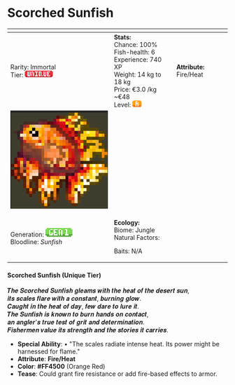 # Scorched Sunfish



<table data-view="cards"><thead><tr><th></th><th></th><th></th></tr></thead><tbody><tr><td>Rarity: Immortal<br>Tier: <img src="../../../../../.gitbook/assets/image (15).png" alt=""></td><td><strong>Stats:</strong><br>Chance: 100%<br>Fish-health: 6<br>Experience: 740 XP<br>Weight: 14 kg to 18 kg<br>Price: €3.0 /kg  ~€48<br>Level:  <img src="../../../../../.gitbook/assets/quality_a.png" alt=""></td><td><strong>Attribute:</strong> Fire/Heat</td></tr><tr><td><img src="../../../../../.gitbook/assets/image (39).png" alt="" data-size="original"></td><td></td><td></td></tr><tr><td>Generation: <img src="../../../../../.gitbook/assets/gen1 (1).png" alt=""><br>Bloodline: <em>Sunfish</em></td><td><p><strong>Ecology:</strong> <br>Biome: Jungle<br>Natural Factors: </p><p>Baits: N/A<br></p></td><td></td></tr></tbody></table>

####

#### **Scorched Sunfish** (Unique Tier)

𝑻𝒉𝒆 𝑺𝒄𝒐𝒓𝒄𝒉𝒆𝒅 𝑺𝒖𝒏𝒇𝒊𝒔𝒉 𝒈𝒍𝒆𝒂𝒎𝒔 𝒘𝒊𝒕𝒉 𝒕𝒉𝒆 𝒉𝒆𝒂𝒕 𝒐𝒇 𝒕𝒉𝒆 𝒅𝒆𝒔𝒆𝒓𝒕 𝒔𝒖𝒏,\
𝒊𝒕𝒔 𝒔𝒄𝒂𝒍𝒆𝒔 𝒇𝒍𝒂𝒓𝒆 𝒘𝒊𝒕𝒉 𝒂 𝒄𝒐𝒏𝒔𝒕𝒂𝒏𝒕, 𝒃𝒖𝒓𝒏𝒊𝒏𝒈 𝒈𝒍𝒐𝒘.\
𝑪𝒂𝒖𝒈𝒉𝒕 𝒊𝒏 𝒕𝒉𝒆 𝒉𝒆𝒂𝒕 𝒐𝒇 𝒅𝒂𝒚, 𝒇𝒆𝒘 𝒅𝒂𝒓𝒆 𝒕𝒐 𝒍𝒖𝒓𝒆 𝒊𝒕.\
𝑻𝒉𝒆 𝑺𝒖𝒏𝒇𝒊𝒔𝒉 𝒊𝒔 𝒌𝒏𝒐𝒘𝒏 𝒕𝒐 𝒃𝒖𝒓𝒏 𝒉𝒂𝒏𝒅𝒔 𝒐𝒏 𝒄𝒐𝒏𝒕𝒂𝒄𝒕,\
𝒂𝒏 𝒂𝒏𝒈𝒍𝒆𝒓'𝒔 𝒕𝒓𝒖𝒆 𝒕𝒆𝒔𝒕 𝒐𝒇 𝒈𝒓𝒊𝒕 𝒂𝒏𝒅 𝒅𝒆𝒕𝒆𝒓𝒎𝒊𝒏𝒂𝒕𝒊𝒐𝒏.\
𝑭𝒊𝒔𝒉𝒆𝒓𝒎𝒆𝒏 𝒗𝒂𝒍𝒖𝒆 𝒊𝒕𝒔 𝒔𝒕𝒓𝒆𝒏𝒈𝒕𝒉 𝒂𝒏𝒅 𝒕𝒉𝒆 𝒔𝒕𝒐𝒓𝒊𝒆𝒔 𝒊𝒕 𝒄𝒂𝒓𝒓𝒊𝒆𝒔.

* **Special Ability**: • "The scales radiate intense heat. Its power might be harnessed for flame."
* **Attribute**: **Fire/Heat**
* **Color**: **#FF4500** (Orange Red)
* **Tease**: Could grant fire resistance or add fire-based effects to armor.

